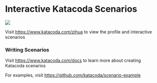 # Interactive Katacoda Scenarios

[![](http://shields.katacoda.com/katacoda/zihua/count.svg)](https://www.katacoda.com/zihua "Get your profile on Katacoda.com")

Visit https://www.katacoda.com/zihua to view the profile and interactive scenarios

### Writing Scenarios
Visit https://www.katacoda.com/docs to learn more about creating Katacoda scenarios

For examples, visit https://github.com/katacoda/scenario-example
